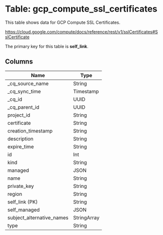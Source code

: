 # Table: gcp_compute_ssl_certificates

This table shows data for GCP Compute SSL Certificates.

https://cloud.google.com/compute/docs/reference/rest/v1/sslCertificates#SslCertificate

The primary key for this table is **self_link**.

## Columns

| Name          | Type          |
| ------------- | ------------- |
|_cq_source_name|String|
|_cq_sync_time|Timestamp|
|_cq_id|UUID|
|_cq_parent_id|UUID|
|project_id|String|
|certificate|String|
|creation_timestamp|String|
|description|String|
|expire_time|String|
|id|Int|
|kind|String|
|managed|JSON|
|name|String|
|private_key|String|
|region|String|
|self_link (PK)|String|
|self_managed|JSON|
|subject_alternative_names|StringArray|
|type|String|